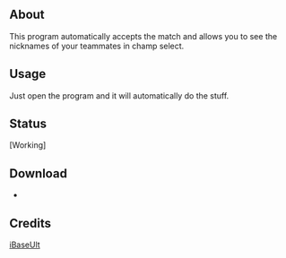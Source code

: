 ## About
This program automatically accepts the match and allows you to see the nicknames of your teammates in champ select.

## Usage
Just open the program and it will automatically do the stuff.

## Status
[Working]

## Download
-

## Credits
[iBaseUlt](https://github.com/Baseult)
